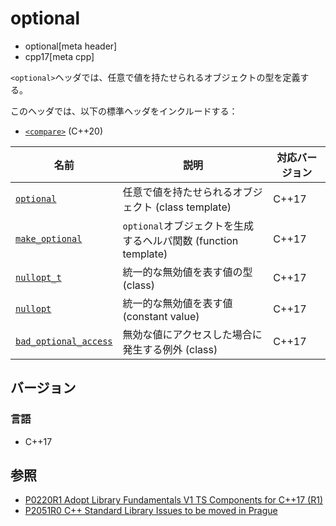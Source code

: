 # optional
* optional[meta header]
* cpp17[meta cpp]

`<optional>`ヘッダでは、任意で値を持たせられるオブジェクトの型を定義する。

このヘッダでは、以下の標準ヘッダをインクルードする：

- [`<compare>`](compare.md) (C++20)


| 名前 | 説明 | 対応バージョン |
|---------------------------------------|------------------------|-------|
| [`optional`](optional/optional.md) | 任意で値を持たせられるオブジェクト (class template) | C++17 |
| [`make_optional`](optional/make_optional.md) | `optional`オブジェクトを生成するヘルパ関数 (function template) | C++17 |
| [`nullopt_t`](optional/nullopt_t.md) | 統一的な無効値を表す値の型 (class) | C++17 |
| [`nullopt`](optional/nullopt_t.md) | 統一的な無効値を表す値 (constant value) | C++17 |
| [`bad_optional_access`](optional/bad_optional_access.md) | 無効な値にアクセスした場合に発生する例外 (class) | C++17 |


## バージョン
### 言語
- C++17


## 参照
- [P0220R1 Adopt Library Fundamentals V1 TS Components for C++17 (R1)](http://www.open-std.org/jtc1/sc22/wg21/docs/papers/2016/p0220r1.html)
- [P2051R0 C++ Standard Library Issues to be moved in Prague](http://www.open-std.org/jtc1/sc22/wg21/docs/papers/2020/p2051r0.html)
